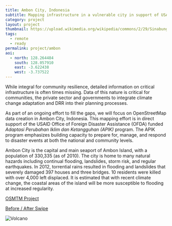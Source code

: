 ```yaml
---
title: Ambon City, Indonesia
subtitle: Mapping infrastructure in a vulnerable city in support of USAID/OFDA programming.
category: project
layout: project
thumbnail: https://upload.wikimedia.org/wikipedia/commons/2/29/Sinabung-Gundaling-20100913.JPG
tags:
  - remote
  - ready
permalink: project/ambon
aoi:
  - north: 128.264484
    south: 128.057910
    east: -3.622438
    west: -3.737522
---
```


While integral for community resilience, detailed information on critical infrastructure is often times missing. Data of this nature is critical for communities, the private sector and governments to integrate climate change adaptation and DRR into their planning processes.

As part of an ongoing effort to fill the gaps, we will focus on OpenStreetMap data creation in Ambon City, Indonesia. This mapping effort is in direct support of the USAID Office of Foreign Disaster Assistance (OFDA) funded *Adaptasi Perubahan Iklim dan Ketangguhan (APIK)* program. The APIK program emphasizes building capacity to prepare for, manage, and respond to disaster events at both the national and community levels. 

Ambon City is the capital and main seaport of Ambon Island, with a population of 330,335 (as of 2010). The city is home to many natural hazards including continual flooding, landslides, storm risk, and regular earthquakes. In 2012, torrential rains resulted in flooding and landslides that severely damaged 397 houses and three bridges. 10 residents were killed with over 4,000 left displaced. It is estimated that with recent climate change, the coastal areas of the island will be more susceptible to flooding at increased regularity. 

<a href="http://tasks.hotosm.org/project/53">OSMTM Project</a>

<a href="/swipe/khulna/">Before / After Swipe</a>

![Volcano](https://upload.wikimedia.org/wikipedia/commons/2/29/Sinabung-Gundaling-20100913.JPG)
